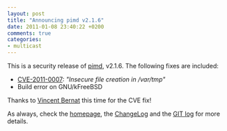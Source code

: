 ```yaml
---
layout: post
title: "Announcing pimd v2.1.6"
date: 2011-01-08 23:40:22 +0200
comments: true
categories: 
- multicast
---
```


This is a security release of [pimd][1], v2.1.6.  The following fixes
are included:

* [CVE-2011-0007][CVE]: *"Insecure file creation in /var/tmp"*
* Build error on GNU/kFreeBSD

Thanks to [Vincent Bernat][bernat] this time for the CVE fix!

As always, check the [homepage][1], the [ChangeLog][2] and the
[GIT log][3] for more details.

[1]: /pimd.html
[2]: https://github.com/troglobit/pimd/blob/master/ChangeLog
[3]: https://github.com/troglobit/pimd/commits/2.1.6
[CVE]: https://security-tracker.debian.org/tracker/CVE-2011-0007
[bernat]: http://www.luffy.cx/
